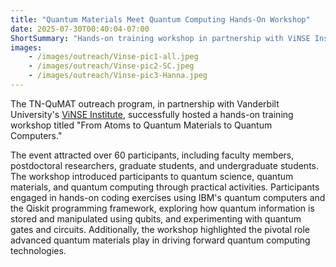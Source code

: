 ```yaml
---
title: "Quantum Materials Meet Quantum Computing Hands-On Workshop"
date: 2025-07-30T00:40:04-07:00
ShortSummary: "Hands-on training workshop in partnership with ViNSE Institure titled \"From Atoms to Quantum Materials to Quantum Computers\" "
images:
    - /images/outreach/Vinse-pic1-all.jpeg
    - /images/outreach/Vinse-pic2-SC.jpeg
    - /images/outreach/Vinse-pic3-Hanna.jpeg
---
```

The TN-QuMAT outreach program, in partnership with Vanderbilt University's [ViNSE Institute](https://www.vanderbilt.edu/vinse/), successfully hosted a hands-on training workshop titled "From Atoms to Quantum Materials to Quantum Computers."

The event attracted over 60  participants, including faculty members, postdoctoral researchers, graduate students, and undergraduate students. The workshop introduced participants to quantum science, quantum materials, and quantum computing through practical activities.
Participants engaged in hands-on coding exercises using IBM's quantum computers and the Qiskit programming framework, exploring how quantum information is stored and manipulated using qubits, and experimenting with quantum gates and circuits. Additionally, the workshop highlighted the pivotal role advanced quantum materials play in driving forward quantum computing technologies.
